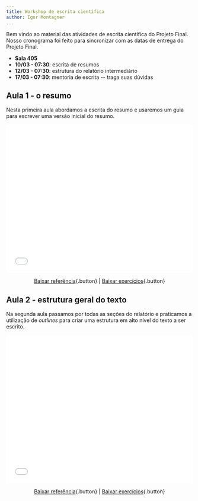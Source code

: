 ```yaml
---
title: Workshop de escrita científica
author: Igor Montagner
...
```


Bem vindo ao material das atividades de escrita científica do Projeto Final. Nosso cronograma foi feito para sincronizar com as datas de entrega do Projeto Final.

- **Sala 405**
- **10/03 - 07:30**: escrita de resumos
- **12/03 - 07:30**: estrutura do relatório intermediário
- **17/03 - 07:30**: mentoria de escrita -- traga suas dúvidas

## Aula 1 - o resumo

Nesta primeira aula abordamos a escrita do resumo e usaremos um guia para escrever uma versão inicial do resumo.

<center>
<embed src="slides-resumo.pdf" style="width: 100%; height: 400px;"></embed>


[Baixar referência](handout-resumo.pdf){.button} | [Baixar exercícios](handout-resumo-exercicio.pdf){.button}

</center>


## Aula 2 - estrutura geral do texto

Na segunda aula passamos por todas as seções do relatório e praticamos a utilização de *outlines* para criar uma estrutura em alto nível do texto a ser escrito. 


<center>
<embed src="slides-outline.pdf" style="width: 100%; height: 400px;"></embed>


[Baixar referência](handout-outline.pdf){.button} | [Baixar exercícios](handout-outline-exercicio.pdf){.button}

</center>

